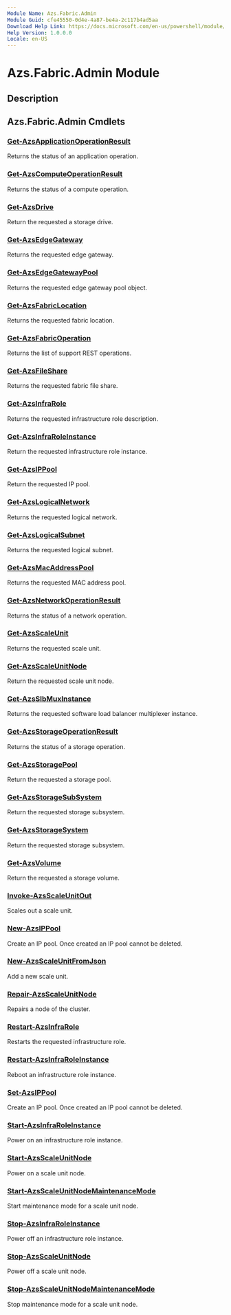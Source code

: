 ```yaml
---
Module Name: Azs.Fabric.Admin
Module Guid: cfe45550-0d4e-4a87-be4a-2c117b4ad5aa
Download Help Link: https://docs.microsoft.com/en-us/powershell/module/azs.fabric.admin
Help Version: 1.0.0.0
Locale: en-US
---
```


# Azs.Fabric.Admin Module
## Description


## Azs.Fabric.Admin Cmdlets
### [Get-AzsApplicationOperationResult](Get-AzsApplicationOperationResult.md)
Returns the status of an application operation.

### [Get-AzsComputeOperationResult](Get-AzsComputeOperationResult.md)
Returns the status of a compute operation.

### [Get-AzsDrive](Get-AzsDrive.md)
Return the requested a storage drive.

### [Get-AzsEdgeGateway](Get-AzsEdgeGateway.md)
Returns the requested edge gateway.

### [Get-AzsEdgeGatewayPool](Get-AzsEdgeGatewayPool.md)
Returns the requested edge gateway pool object.

### [Get-AzsFabricLocation](Get-AzsFabricLocation.md)
Returns the requested fabric location.

### [Get-AzsFabricOperation](Get-AzsFabricOperation.md)
Returns the list of support REST operations.

### [Get-AzsFileShare](Get-AzsFileShare.md)
Returns the requested fabric file share.

### [Get-AzsInfraRole](Get-AzsInfraRole.md)
Returns the requested infrastructure role description.

### [Get-AzsInfraRoleInstance](Get-AzsInfraRoleInstance.md)
Return the requested infrastructure role instance.

### [Get-AzsIPPool](Get-AzsIPPool.md)
Return the requested IP pool.

### [Get-AzsLogicalNetwork](Get-AzsLogicalNetwork.md)
Returns the requested logical network.

### [Get-AzsLogicalSubnet](Get-AzsLogicalSubnet.md)
Returns the requested logical subnet.

### [Get-AzsMacAddressPool](Get-AzsMacAddressPool.md)
Returns the requested MAC address pool.

### [Get-AzsNetworkOperationResult](Get-AzsNetworkOperationResult.md)
Returns the status of a network operation.

### [Get-AzsScaleUnit](Get-AzsScaleUnit.md)
Returns the requested scale unit.

### [Get-AzsScaleUnitNode](Get-AzsScaleUnitNode.md)
Return the requested scale unit node.

### [Get-AzsSlbMuxInstance](Get-AzsSlbMuxInstance.md)
Returns the requested software load balancer multiplexer instance.

### [Get-AzsStorageOperationResult](Get-AzsStorageOperationResult.md)
Returns the status of a storage operation.

### [Get-AzsStoragePool](Get-AzsStoragePool.md)
Return the requested a storage pool.

### [Get-AzsStorageSubSystem](Get-AzsStorageSubSystem.md)
Return the requested storage subsystem.

### [Get-AzsStorageSystem](Get-AzsStorageSystem.md)
Return the requested storage subsystem.

### [Get-AzsVolume](Get-AzsVolume.md)
Return the requested a storage volume.

### [Invoke-AzsScaleUnitOut](Invoke-AzsScaleUnitOut.md)
Scales out a scale unit.

### [New-AzsIPPool](New-AzsIPPool.md)
Create an IP pool.
Once created an IP pool cannot be deleted.

### [New-AzsScaleUnitFromJson](New-AzsScaleUnitFromJson.md)
Add a new scale unit.

### [Repair-AzsScaleUnitNode](Repair-AzsScaleUnitNode.md)
Repairs a node of the cluster.

### [Restart-AzsInfraRole](Restart-AzsInfraRole.md)
Restarts the requested infrastructure role.

### [Restart-AzsInfraRoleInstance](Restart-AzsInfraRoleInstance.md)
Reboot an infrastructure role instance.

### [Set-AzsIPPool](Set-AzsIPPool.md)
Create an IP pool.
Once created an IP pool cannot be deleted.

### [Start-AzsInfraRoleInstance](Start-AzsInfraRoleInstance.md)
Power on an infrastructure role instance.

### [Start-AzsScaleUnitNode](Start-AzsScaleUnitNode.md)
Power on a scale unit node.

### [Start-AzsScaleUnitNodeMaintenanceMode](Start-AzsScaleUnitNodeMaintenanceMode.md)
Start maintenance mode for a scale unit node.

### [Stop-AzsInfraRoleInstance](Stop-AzsInfraRoleInstance.md)
Power off an infrastructure role instance.

### [Stop-AzsScaleUnitNode](Stop-AzsScaleUnitNode.md)
Power off a scale unit node.

### [Stop-AzsScaleUnitNodeMaintenanceMode](Stop-AzsScaleUnitNodeMaintenanceMode.md)
Stop maintenance mode for a scale unit node.

